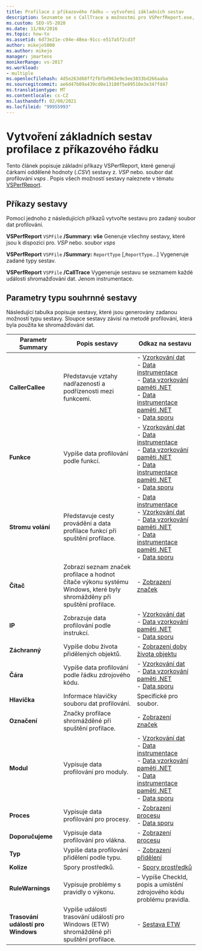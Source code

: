 ```yaml
---
title: Profilace z příkazového řádku – vytvoření základních sestav
description: Seznamte se s CallTrace a možnostmi pro VSPerfReport.exe, které vytváří sestavy. CSV (oddělené čárkami-hodnota) z datového souboru profilace. vsp nebo. vsps.
ms.custom: SEO-VS-2020
ms.date: 11/04/2016
ms.topic: how-to
ms.assetid: 6d73e21e-c04e-48ea-91cc-e517a5f2cd3f
author: mikejo5000
ms.author: mikejo
manager: jmartens
monikerRange: vs-2017
ms.workload:
- multiple
ms.openlocfilehash: 4d5e263d68ff2fbfbd963e9e3ee3833bd266aaba
ms.sourcegitcommit: ae6d47b09a439cd0e13180f5e89510e3e347fd47
ms.translationtype: MT
ms.contentlocale: cs-CZ
ms.lasthandoff: 02/08/2021
ms.locfileid: "99955993"
---
```

# <a name="create-basic-profiling-reports-from-the-command-line"></a>Vytvoření základních sestav profilace z příkazového řádku
Tento článek popisuje základní příkazy VSPerfReport, které generují čárkami oddělené hodnoty (.*CSV*) sestavy z. *VSP* nebo. soubor dat profilování *vsps* . Popis všech možností sestavy naleznete v tématu [VSPerfReport](../profiling/vsperfreport.md).

## <a name="report-commands"></a>Příkazy sestavy
 Pomocí jednoho z následujících příkazů vytvořte sestavu pro zadaný soubor dat profilování.

 **VSPerfReport** `VSPFile` **/Summary: vše** Generuje všechny sestavy, které jsou k dispozici pro. *VSP* nebo. soubor *vsps*

 **VSPerfReport** `VSPFile` **/Summary:** `ReportType` [,`ReportType`...] Vygeneruje zadané typy sestav.

 **VSPerfReport** `VSPFile` **/CallTrace** Vygeneruje sestavu se seznamem každé události shromažďování dat. Jenom instrumentace.

## <a name="summary-report-type-parameters"></a>Parametry typu souhrnné sestavy
 Následující tabulka popisuje sestavy, které jsou generovány zadanou možností typu sestavy. Sloupce sestavy závisí na metodě profilování, která byla použita ke shromažďování dat.

|Parametr Summary|Popis sestavy|Odkaz na sestavu|
|-----------------------|------------------------|----------------------|
|**CallerCallee**|Představuje vztahy nadřazenosti a podřízenosti mezi funkcemi.|-   [Vzorkování dat](../profiling/caller-callee-view-sampling-data.md)<br />-   [Data instrumentace](../profiling/caller-callee-view-instrumentation-data.md)<br />-   [Data vzorkování paměti .NET](../profiling/caller-callee-view-dotnet-memory-sampling-data.md)<br />-   [Data instrumentace paměti .NET](../profiling/caller-callee-view-net-memory-instrumentation-data.md)<br />-   [Data sporu](../profiling/caller-callee-view-contention-data.md)|
|**Funkce**|Vypíše data profilování podle funkcí.|-   [Vzorkování dat](../profiling/functions-view-sampling-data.md)<br />-   [Data instrumentace](../profiling/functions-view-instrumentation-data.md)<br />-   [Data vzorkování paměti .NET](../profiling/functions-view-dotnet-memory-sampling-data.md)<br />-   [Data instrumentace paměti .NET](../profiling/functions-view-dotnet-memory-instrumentation-data.md)<br />-   [Data sporu](../profiling/functions-view-contention-data.md)|
|**Stromu volání**|Představuje cesty provádění a data profilace funkcí při spuštění profilace.|-   [Data instrumentace](../profiling/call-tree-view-instrumentation-data.md)<br />-   [Vzorkování dat](../profiling/call-tree-view-sampling-data.md)<br />-   [Data vzorkování paměti .NET](../profiling/call-tree-view-dotnet-memory-sampling-data.md)<br />-   [Data instrumentace paměti .NET](../profiling/call-tree-view-dotnet-memory-instrumentation-data.md)<br />-   [Data sporu](../profiling/call-tree-view-contention-data.md)|
|**Čítač**|Zobrazí seznam značek profilace a hodnot čítače výkonu systému Windows, které byly shromážděny při spuštění profilace.|-   [Zobrazení značek](../profiling/marks-view.md)|
|**IP**|Zobrazuje data profilování podle instrukcí.|-   [Vzorkování dat](../profiling/instruction-pointers-ips-view-sampling-data.md)<br />-   [Data vzorkování paměti .NET](../profiling/instruction-pointers-ips-view-dotnet-memory-sampling-data.md)<br />-   [Data sporu](../profiling/instruction-pointers-ips-view-contention-data.md)|
|**Záchranný**|Vypíše dobu života přidělených objektů.|-   [Zobrazení doby života objektu](../profiling/object-lifetime-view.md)|
|**Čára**|Vypíše data profilování podle řádku zdrojového kódu.|-   [Vzorkování dat](../profiling/lines-view-sampling-data.md)<br />-   [Data vzorkování paměti .NET](../profiling/lines-view-dotnet-memory-sampling-data.md)<br />-   [Data sporu](../profiling/lines-view-contention-data.md)|
|**Hlavička**|Informace hlavičky souboru dat profilování.|Specifické pro soubor.|
|**Označení**|Značky profilace shromážděné při spuštění profilace.|-   [Zobrazení značek](../profiling/marks-view.md)|
|**Modul**|Vypisuje data profilování pro moduly.|-   [Vzorkování dat](../profiling/modules-view-sampling-data.md)<br />-   [Data instrumentace](../profiling/modules-view-instrumentation-data.md)<br />-   [Data vzorkování paměti .NET](../profiling/modules-view-dotnet-memory-sampling-data.md)<br />-   [Data instrumentace paměti .NET](../profiling/modules-view-dotnet-memory-instrumentation-data.md)<br />-   [Data sporu](../profiling/modules-view-contention-data.md)|
|**Proces**|Vypisuje data profilování pro procesy.|-   [Zobrazení procesu](../profiling/process-view.md)<br />-   [Data sporu](../profiling/process-view-contention-data.md)|
|**Doporučujeme**|Vypisuje data profilování pro vlákna.|-   [Zobrazení procesu](../profiling/process-view.md)|
|**Typ**|Vypíše data profilování přidělení podle typu.|-   [Zobrazení přidělení](../profiling/dotnet-memory-allocations-view.md)|
|**Kolize**|Spory prostředků.|-   [Spory prostředků](../profiling/resource-contentions-view-contention-data.md)|
|**RuleWarnings**|Vypisuje problémy s pravidly o výkonu.|– Vypíše CheckId, popis a umístění zdrojového kódu problému pravidla.|
|**Trasování událostí pro Windows**|Vypíše události trasování událostí pro Windows (ETW) shromážděné při spuštění profilace.|-   [Sestava ETW](../profiling/event-tracing-for-windows-etw-report.md)|
